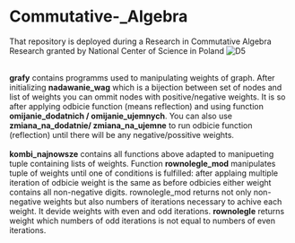 # Commutative-_Algebra
That repository is deployed during a Research in Commutative Algebra Research granted by National Center of Science in Poland
![D5](https://imgur.com/a/RNFUfej.jpg)

\
**grafy** contains programms used to manipulating weights of graph. After initializing **nadawanie_wag** which is a bijection between set of nodes and list of weights you can ommit nodes with positive/negative weights. It is so after applying odbicie function (means reflection) and using function **omijanie_dodatnich / omijanie_ujemnych**. You can also use **zmiana_na_dodatnie/ zmiana_na_ujemne** to run odbicie function (reflection) until there will be any negative/possitive weights.
\
\
**kombi_najnowsze** contains all functions above adapted to manipueting tuple containing lists of weights. Function **rownolegle_mod** manipulates tuple of weights until one of conditions is fulfilled: after applaing multiple iteration of odbicie weight is the same as before odbicies either weight contains all non-negative digits.  rownolegle_mod returns not only non-negative weights but also numbers of iterations necessary to achive each weight. It devide weights with even and odd iterations.  **rownolegle** returns weight which numbers of odd iterations is not equal to numbers of even iterations.
